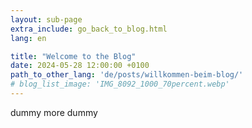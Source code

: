 ```yaml
---
layout: sub-page
extra_include: go_back_to_blog.html
lang: en

title: "Welcome to the Blog"
date: 2024-05-28 12:00:00 +0100
path_to_other_lang: 'de/posts/willkommen-beim-blog/'
# blog_list_image: 'IMG_8092_1000_70percent.webp'
---
```

dummy<!--more--> more dummy
